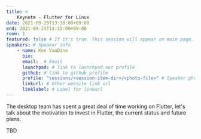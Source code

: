 ```yaml
---
title: >
    Keynote - Flutter for Linux 
date: 2021-09-25T13:30:00+09:00
end: 2021-09-25T14:15:00+09:00
room: 1
featured: false # If it's true. This session will appear on main page.
speakers: # Speaker info
    - name: Ken VanDine
      bio: 
      email:  # Email
      launchpad: # link to launchpad.net profile
      github: # link to github profile
      profile: "sessions/<session-item-dir>/<photo-file>" # Speaker photo
      linkurl: # Other website link url
      linklabel: # Label for linkurl
---
```

The desktop team has spent a great deal of time working on Flutter, let's talk about the motivation to invest in Flutter, the current status and future plans.

TBD
